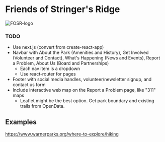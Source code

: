 # Friends of Stringer's Ridge

![FOSR-logo](https://user-images.githubusercontent.com/67700253/104483752-774e2f00-5596-11eb-843e-6d8cd64ad6a5.jpeg)

### TODO
- Use next.js (convert from create-react-app)
- Navbar with About the Park (Amenities and History), Get Involved (Volunteer and Contact), What's Happening (News and Events), Report a Problem, About Us (Board and Partnerships)
  - Each nav item is a dropdown 
  - Use react-router for pages
- Footer with social media handles, volunteer/newsletter signup, and contact us form 
- Include interactive web map on the Report a Problem page, like "311" maps 
  - Leaflet might be the best option. Get park boundary and existing trails from OpenData.
  
## Examples 

https://www.warnerparks.org/where-to-explore/hiking
